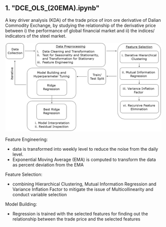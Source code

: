 ## 1. "DCE_OLS_(20EMA).ipynb"

A key driver analysis (KDA) of the trade price of iron ore derivative of Dalian Commodity Exchange, by studying the relationship of the derivative price between i) the performance of global financial market and ii) the indices/ indicators of the steel market.

![alt text](https://raw.githubusercontent.com/fredmfcheng/KDA_commodity_derivative/master/fig%203.png)

Feature Engineering: 
- data is transformed into weekly level to reduce the noise from the daily level.
- Exponential Moving Average (EMA) is computed to transform the data as percent deviation from the EMA

Feature Selection:
- combining Hierarchical Clustering, Mutual Information Regression and Variance Inflation Factor to mitigate the issue of Multicollinearity and conduct variable selection

Model Building:
- Regression is trained with the selected features for finding out the relationship between the trade price and the selected features 
